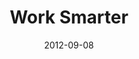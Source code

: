 ---
layout: message
category: message
series: "How to Love Your Job"
title: "Work Smarter"
date: 2012-09-08
audio-description: "Todd Henry talks about how to build capacity in our lives to do great work."
audio: "http://www.crossroads.net/players/media/hq/htlyj_04.mp3"
audio-title: "Work Smarter"
audio-duration: "36:25"
program-description: "Program"
program: "http://www.crossroads.net/players/media/hq/09_08-09_12Program.pdf"
program-title: "Work Smarter"
video-description: "Todd Henry talks about how to build capacity in our lives to do great work."
video-title: "Work Smarter"
video: "https://s3.amazonaws.com/crossroadsvideomessages/htlyj_04.mp4"
video-poster: "https://www.crossroads.net/uploadedfiles/htlyj_04_still.jpg"
---